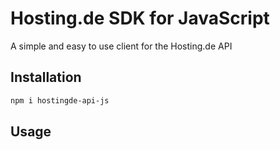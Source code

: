 # Hosting.de SDK for JavaScript
A simple and easy to use client for the Hosting.de API

## Installation
```bash
npm i hostingde-api-js
```

## Usage
